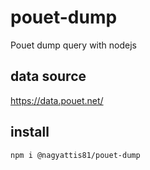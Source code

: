 # pouet-dump

Pouet dump query with nodejs

## data source

https://data.pouet.net/

## install

```
npm i @nagyattis81/pouet-dump
```

